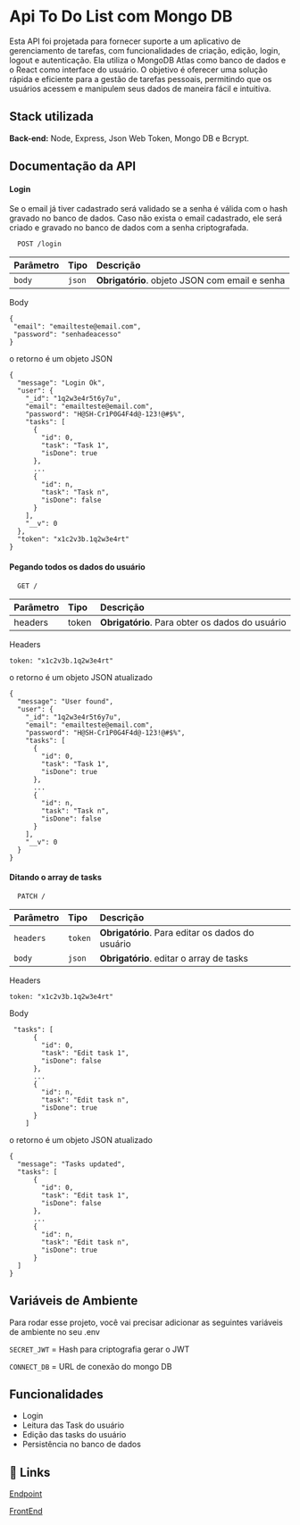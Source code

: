 # Api To Do List com Mongo DB

Esta API foi projetada para fornecer suporte a um aplicativo de gerenciamento de tarefas, com funcionalidades de criação, edição, login, logout e autenticação. Ela utiliza o MongoDB Atlas como banco de dados e o React como interface do usuário. O objetivo é oferecer uma solução rápida e eficiente para a gestão de tarefas pessoais, permitindo que os usuários acessem e manipulem seus dados de maneira fácil e intuitiva.

## Stack utilizada

**Back-end:** Node, Express, Json Web Token, Mongo DB e Bcrypt.

## Documentação da API

#### Login

Se o email já tiver cadastrado será validado se a senha é válida com o hash gravado no banco de dados.
Caso não exista o email cadastrado, ele será criado e gravado no banco de dados com a senha criptografada.

```http
  POST /login
```

| Parâmetro | Tipo   | Descrição                                      |
| :-------- | :----- | :--------------------------------------------- |
| `body`    | `json` | **Obrigatório**. objeto JSON com email e senha |

Body

```
{
 "email": "emailteste@email.com",
 "password": "senhadeacesso"
}
```

o retorno é um objeto JSON

```
{
  "message": "Login Ok",
  "user": {
    "_id": "1q2w3e4r5t6y7u",
    "email": "emailteste@email.com",
    "password": "H@SH-Cr1P0G4F4d@-123!@#$%",
    "tasks": [
      {
        "id": 0,
        "task": "Task 1",
        "isDone": true
      },
      ...
      {
        "id": n,
        "task": "Task n",
        "isDone": false
      }
    ],
    "__v": 0
  },
  "token": "x1c2v3b.1q2w3e4rt"
}
```

#### Pegando todos os dados do usuário

```http
  GET /
```

| Parâmetro | Tipo  | Descrição                                       |
| :-------- | :---- | :---------------------------------------------- |
| headers   | token | **Obrigatório**. Para obter os dados do usuário |

Headers

```
token: "x1c2v3b.1q2w3e4rt"
```

o retorno é um objeto JSON atualizado

```
{
  "message": "User found",
  "user": {
    "_id": "1q2w3e4r5t6y7u",
    "email": "emailteste@email.com",
    "password": "H@SH-Cr1P0G4F4d@-123!@#$%",
    "tasks": [
      {
        "id": 0,
        "task": "Task 1",
        "isDone": true
      },
      ...
      {
        "id": n,
        "task": "Task n",
        "isDone": false
      }
    ],
    "__v": 0
  }
}
```

#### Ditando o array de tasks

```http
  PATCH /
```

| Parâmetro | Tipo    | Descrição                                        |
| :-------- | :------ | :----------------------------------------------- |
| `headers` | `token` | **Obrigatório**. Para editar os dados do usuário |
| `body`    | `json`  | **Obrigatório**. editar o array de tasks         |

Headers

```
token: "x1c2v3b.1q2w3e4rt"
```

Body

```
 "tasks": [
      {
        "id": 0,
        "task": "Edit task 1",
        "isDone": false
      },
      ...
      {
        "id": n,
        "task": "Edit task n",
        "isDone": true
      }
    ]
```

o retorno é um objeto JSON atualizado

```
{
  "message": "Tasks updated",
  "tasks": [
      {
        "id": 0,
        "task": "Edit task 1",
        "isDone": false
      },
      ...
      {
        "id": n,
        "task": "Edit task n",
        "isDone": true
      }
  ]
}
```

## Variáveis de Ambiente

Para rodar esse projeto, você vai precisar adicionar as seguintes variáveis de ambiente no seu .env

`SECRET_JWT` = Hash para criptografia gerar o JWT

`CONNECT_DB` = URL de conexão do mongo DB

## Funcionalidades

- Login
- Leitura das Task do usuário
- Edição das tasks do usuário
- Persistência no banco de dados

## 🔗 Links

[Endpoint](https://api-todo-list-glnl.onrender.com/)

[FrontEnd](https://todo-list-frontend-react.vercel.app/)
